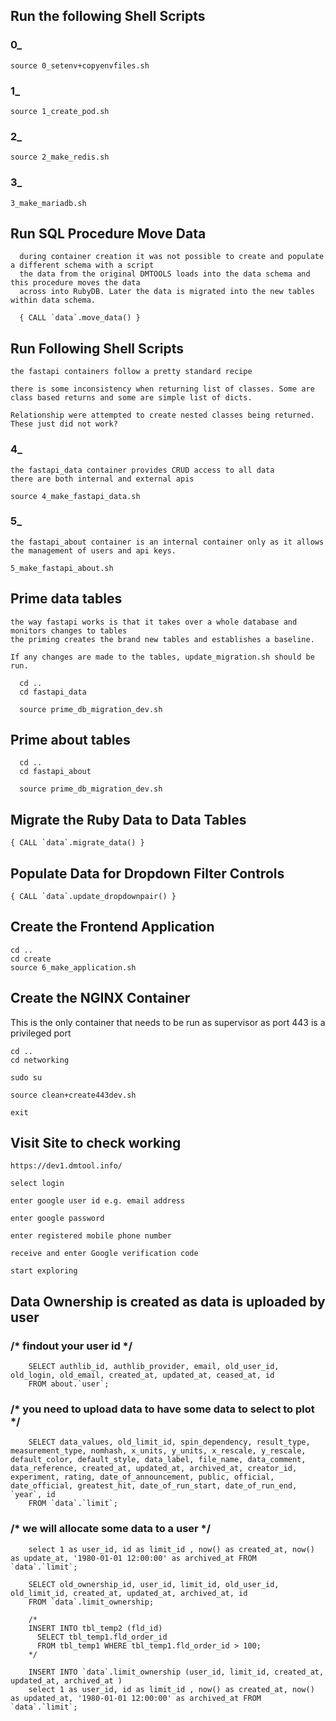 ## Run the following Shell Scripts

### 0_

    source 0_setenv+copyenvfiles.sh

### 1_

    source 1_create_pod.sh

### 2_

    source 2_make_redis.sh

### 3_

    3_make_mariadb.sh

## Run SQL Procedure Move Data

      during container creation it was not possible to create and populate a different schema with a script
      the data from the original DMTOOLS loads into the data schema and this procedure moves the data
      across into RubyDB. Later the data is migrated into the new tables within data schema.

      { CALL `data`.move_data() }

## Run Following Shell Scripts

    the fastapi containers follow a pretty standard recipe

    there is some inconsistency when returning list of classes. Some are class based returns and some are simple list of dicts.

    Relationship were attempted to create nested classes being returned. These just did not work?

### 4_

    the fastapi_data container provides CRUD access to all data
    there are both internal and external apis 

    source 4_make_fastapi_data.sh

### 5_

    the fastapi_about container is an internal container only as it allows
    the management of users and api keys.
    
    5_make_fastapi_about.sh

## Prime data tables

    the way fastapi works is that it takes over a whole database and monitors changes to tables
    the priming creates the brand new tables and establishes a baseline.

    If any changes are made to the tables, update_migration.sh should be run.

      cd ..
      cd fastapi_data
      
      source prime_db_migration_dev.sh

## Prime about tables

      cd ..
      cd fastapi_about
      
      source prime_db_migration_dev.sh

## Migrate the Ruby Data to Data Tables

    { CALL `data`.migrate_data() }

## Populate Data for Dropdown Filter Controls

    { CALL `data`.update_dropdownpair() }

## Create the Frontend Application

    cd ..
    cd create
    source 6_make_application.sh

## Create the NGINX Container

  This is the only container that needs to be run as supervisor as port 443 is a privileged port

    cd ..
    cd networking

    sudo su

    source clean+create443dev.sh

    exit

## Visit Site to check working

    https://dev1.dmtool.info/

    select login

    enter google user id e.g. email address

    enter google password

    enter registered mobile phone number

    receive and enter Google verification code

    start exploring

## Data Ownership is created as data is uploaded by user

### /* findout your user id */

        SELECT authlib_id, authlib_provider, email, old_user_id, old_login, old_email, created_at, updated_at, ceased_at, id
        FROM about.`user`;

### /* you need to upload data to have some data to select to plot */

        SELECT data_values, old_limit_id, spin_dependency, result_type, measurement_type, nomhash, x_units, y_units, x_rescale, y_rescale, default_color, default_style, data_label, file_name, data_comment, data_reference, created_at, updated_at, archived_at, creator_id, experiment, rating, date_of_announcement, public, official, date_official, greatest_hit, date_of_run_start, date_of_run_end, `year`, id
        FROM `data`.`limit`;

### /* we will allocate some data to a user */


        select 1 as user_id, id as limit_id , now() as created_at, now() as update_at, '1980-01-01 12:00:00' as archived_at FROM `data`.`limit`;
        
        SELECT old_ownership_id, user_id, limit_id, old_user_id, old_limit_id, created_at, updated_at, archived_at, id
        FROM `data`.limit_ownership;
        
        /*
        INSERT INTO tbl_temp2 (fld_id)
          SELECT tbl_temp1.fld_order_id
          FROM tbl_temp1 WHERE tbl_temp1.fld_order_id > 100;
        */
        
        INSERT INTO `data`.limit_ownership (user_id, limit_id, created_at, updated_at, archived_at )
        select 1 as user_id, id as limit_id , now() as created_at, now() as updated_at, '1980-01-01 12:00:00' as archived_at FROM `data`.`limit`;
   









